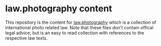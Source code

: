 # law.photography content

This repository is the content for [law.photography](https://law.photography) which is a collection of international photo related law. Note that these files don't contain offical legal advice, but is an easy to read collection with references to the respective law texts.